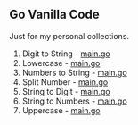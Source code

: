 ## Go Vanilla Code

Just for my personal collections.

1. Digit to String - [main.go](digit-to-str/main.go)
2. Lowercase - [main.go](lowercase/main.go)
3. Numbers to String - [main.go](numbers-to-str/main.go)
4. Split Number - [main.go](split-numbers/main.go)
5. String to Digit - [main.go](str-to-digit/main.go)
6. String to Numbers - [main.go](str-to-numbers/main.go)
7. Uppercase - [main.go](uppercase/main.go)